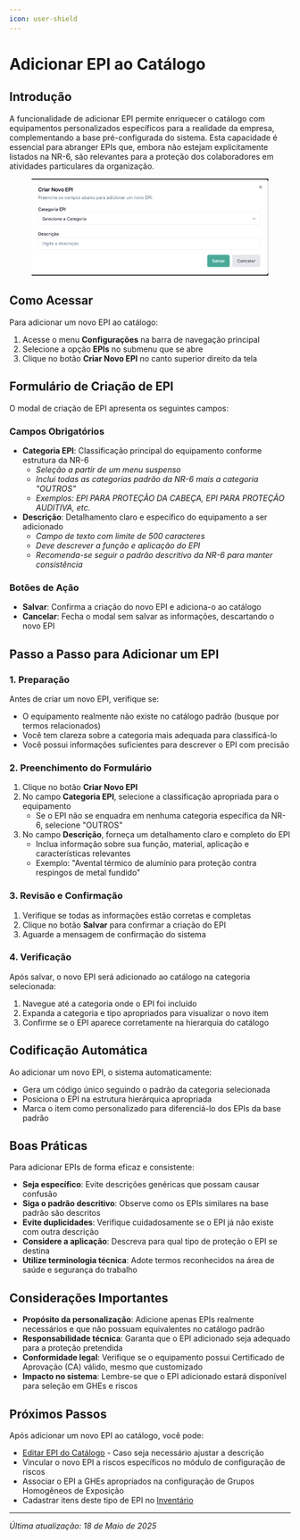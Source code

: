 ```yaml
---
icon: user-shield
---
```


# Adicionar EPI ao Catálogo

## Introdução

A funcionalidade de adicionar EPI permite enriquecer o catálogo com equipamentos personalizados específicos para a realidade da empresa, complementando a base pré-configurada do sistema. Esta capacidade é essencial para abranger EPIs que, embora não estejam explicitamente listados na NR-6, são relevantes para a proteção dos colaboradores em atividades particulares da organização.

<figure><img src="../../.gitbook/assets/image (63).png" alt=""><figcaption></figcaption></figure>

## Como Acessar

Para adicionar um novo EPI ao catálogo:

1. Acesse o menu **Configurações** na barra de navegação principal
2. Selecione a opção **EPIs** no submenu que se abre
3. Clique no botão **Criar Novo EPI** no canto superior direito da tela

## Formulário de Criação de EPI

O modal de criação de EPI apresenta os seguintes campos:

### Campos Obrigatórios

* **Categoria EPI**: Classificação principal do equipamento conforme estrutura da NR-6
  * _Seleção a partir de um menu suspenso_
  * _Inclui todas as categorias padrão da NR-6 mais a categoria "OUTROS"_
  * _Exemplos: EPI PARA PROTEÇÃO DA CABEÇA, EPI PARA PROTEÇÃO AUDITIVA, etc._
* **Descrição**: Detalhamento claro e específico do equipamento a ser adicionado
  * _Campo de texto com limite de 500 caracteres_
  * _Deve descrever a função e aplicação do EPI_
  * _Recomenda-se seguir o padrão descritivo da NR-6 para manter consistência_

### Botões de Ação

* **Salvar**: Confirma a criação do novo EPI e adiciona-o ao catálogo
* **Cancelar**: Fecha o modal sem salvar as informações, descartando o novo EPI

## Passo a Passo para Adicionar um EPI

### 1. Preparação

Antes de criar um novo EPI, verifique se:

* O equipamento realmente não existe no catálogo padrão (busque por termos relacionados)
* Você tem clareza sobre a categoria mais adequada para classificá-lo
* Você possui informações suficientes para descrever o EPI com precisão

### 2. Preenchimento do Formulário

1. Clique no botão **Criar Novo EPI**
2. No campo **Categoria EPI**, selecione a classificação apropriada para o equipamento
   * Se o EPI não se enquadra em nenhuma categoria específica da NR-6, selecione "OUTROS"
3. No campo **Descrição**, forneça um detalhamento claro e completo do EPI
   * Inclua informação sobre sua função, material, aplicação e características relevantes
   * Exemplo: "Avental térmico de alumínio para proteção contra respingos de metal fundido"

### 3. Revisão e Confirmação

1. Verifique se todas as informações estão corretas e completas
2. Clique no botão **Salvar** para confirmar a criação do EPI
3. Aguarde a mensagem de confirmação do sistema

### 4. Verificação

Após salvar, o novo EPI será adicionado ao catálogo na categoria selecionada:

1. Navegue até a categoria onde o EPI foi incluído
2. Expanda a categoria e tipo apropriados para visualizar o novo item
3. Confirme se o EPI aparece corretamente na hierarquia do catálogo

## Codificação Automática

Ao adicionar um novo EPI, o sistema automaticamente:

* Gera um código único seguindo o padrão da categoria selecionada
* Posiciona o EPI na estrutura hierárquica apropriada
* Marca o item como personalizado para diferenciá-lo dos EPIs da base padrão

## Boas Práticas

Para adicionar EPIs de forma eficaz e consistente:

* **Seja específico**: Evite descrições genéricas que possam causar confusão
* **Siga o padrão descritivo**: Observe como os EPIs similares na base padrão são descritos
* **Evite duplicidades**: Verifique cuidadosamente se o EPI já não existe com outra descrição
* **Considere a aplicação**: Descreva para qual tipo de proteção o EPI se destina
* **Utilize terminologia técnica**: Adote termos reconhecidos na área de saúde e segurança do trabalho

## Considerações Importantes

* **Propósito da personalização**: Adicione apenas EPIs realmente necessários e que não possuam equivalentes no catálogo padrão
* **Responsabilidade técnica**: Garanta que o EPI adicionado seja adequado para a proteção pretendida
* **Conformidade legal**: Verifique se o equipamento possui Certificado de Aprovação (CA) válido, mesmo que customizado
* **Impacto no sistema**: Lembre-se que o EPI adicionado estará disponível para seleção em GHEs e riscos

## Próximos Passos

Após adicionar um novo EPI ao catálogo, você pode:

* [Editar EPI do Catálogo](broken-reference) - Caso seja necessário ajustar a descrição
* Vincular o novo EPI a riscos específicos no módulo de configuração de riscos
* Associar o EPI a GHEs apropriados na configuração de Grupos Homogêneos de Exposição
* Cadastrar itens deste tipo de EPI no [Inventário](../../gestao-estoque/itens/)

***

_Última atualização: 18 de Maio de 2025_

